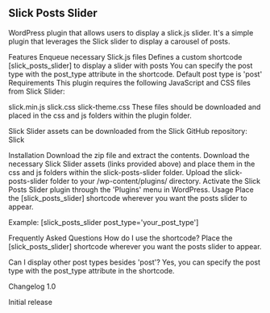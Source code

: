 <h2>Slick Posts Slider</h2>
<p>WordPress plugin that allows users to display a slick.js slider. It's a simple plugin that leverages the Slick slider to display a carousel of posts.</p>

Features
Enqueue necessary Slick.js files
Defines a custom shortcode [slick_posts_slider] to display a slider with posts
You can specify the post type with the post_type attribute in the shortcode. Default post type is 'post'
Requirements
This plugin requires the following JavaScript and CSS files from Slick Slider:

slick.min.js
slick.css
slick-theme.css
These files should be downloaded and placed in the css and js folders within the plugin folder.

Slick Slider assets can be downloaded from the Slick GitHub repository: Slick

Installation
Download the zip file and extract the contents.
Download the necessary Slick Slider assets (links provided above) and place them in the css and js folders within the slick-posts-slider folder.
Upload the slick-posts-slider folder to your /wp-content/plugins/ directory.
Activate the Slick Posts Slider plugin through the 'Plugins' menu in WordPress.
Usage
Place the [slick_posts_slider] shortcode wherever you want the posts slider to appear.

Example: [slick_posts_slider post_type='your_post_type']

Frequently Asked Questions
How do I use the shortcode?
Place the [slick_posts_slider] shortcode wherever you want the posts slider to appear.

Can I display other post types besides 'post'?
Yes, you can specify the post type with the post_type attribute in the shortcode.

Changelog
1.0

Initial release
